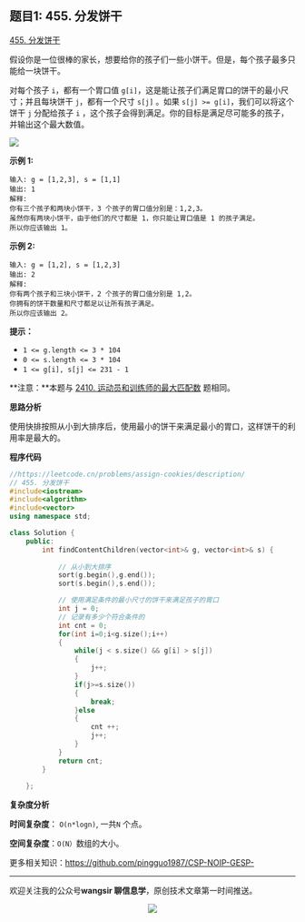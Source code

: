 ﻿## 题目1: 455. 分发饼干

[455. 分发饼干](https://leetcode.cn/problems/assign-cookies/)

假设你是一位很棒的家长，想要给你的孩子们一些小饼干。但是，每个孩子最多只能给一块饼干。

对每个孩子 `i`，都有一个胃口值 `g[i]`，这是能让孩子们满足胃口的饼干的最小尺寸；并且每块饼干 `j`，都有一个尺寸 `s[j]` 。如果 `s[j] >= g[i]`，我们可以将这个饼干 `j` 分配给孩子 `i` ，这个孩子会得到满足。你的目标是满足尽可能多的孩子，并输出这个最大数值。

 <img src ="https://cdn.jsdelivr.net/gh/pingguo1987/CSP-NOIP-GESP-/image/pic/贪心/贪心_题目1：797. 所有可能的路径/image-20250407121732220.png" />

**示例 1:**

```
输入: g = [1,2,3], s = [1,1]
输出: 1
解释: 
你有三个孩子和两块小饼干，3 个孩子的胃口值分别是：1,2,3。
虽然你有两块小饼干，由于他们的尺寸都是 1，你只能让胃口值是 1 的孩子满足。
所以你应该输出 1。
```

**示例 2:**

```
输入: g = [1,2], s = [1,2,3]
输出: 2
解释: 
你有两个孩子和三块小饼干，2 个孩子的胃口值分别是 1,2。
你拥有的饼干数量和尺寸都足以让所有孩子满足。
所以你应该输出 2。
```

 

**提示：**

- `1 <= g.length <= 3 * 104`
- `0 <= s.length <= 3 * 104`
- `1 <= g[i], s[j] <= 231 - 1`

 

**注意：**本题与 [2410. 运动员和训练师的最大匹配数](https://leetcode.cn/problems/maximum-matching-of-players-with-trainers/) 题相同。

**思路分析**

使用快排按照从小到大排序后，使用最小的饼干来满足最小的胃口，这样饼干的利用率是最大的。

**程序代码**

```c++
//https://leetcode.cn/problems/assign-cookies/description/
// 455. 分发饼干
#include<iostream>
#include<algorithm>
#include<vector>
using namespace std;

class Solution {
    public:
        int findContentChildren(vector<int>& g, vector<int>& s) {
            
            // 从小到大排序
            sort(g.begin(),g.end());
            sort(s.begin(),s.end());

            // 使用满足条件的最小尺寸的饼干来满足孩子的胃口
            int j = 0;
            // 记录有多少个符合条件的
            int cnt = 0;
            for(int i=0;i<g.size();i++)
            {
                while(j < s.size() && g[i] > s[j])
                {
                    j++;
                }
                if(j>=s.size())
                {
                    break;
                }else
                {
                    cnt ++;
                    j++;
                }
            }
            return cnt;
        }
        
    };


```

**复杂度分析**

**时间复杂度**： `O(n*logn)`, 一共`N` 个点。

**空间复杂度**：`O(N）`数组的大小。



更多相关知识：https://github.com/pingguo1987/CSP-NOIP-GESP-

---

欢迎关注我的公众号**wangsir 聊信息学**，原创技术文章第一时间推送。

<center>
    <img src="https://cdn.jsdelivr.net/gh/pingguo1987/CSP-NOIP-GESP-/image/pic/公众号-扫码版.png">
</center>
